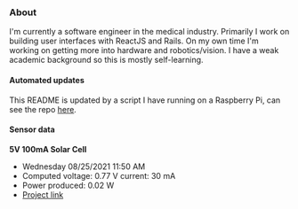### About
I'm currently a software engineer in the medical industry. Primarily I work on building user interfaces with ReactJS and Rails. On my own time I'm working on getting more into hardware and robotics/vision. I have a weak academic background so this is mostly self-learning.

#### Automated updates
This README is updated by a script I have running on a Raspberry Pi, can see the repo [here](https://github.com/jdc-cunningham/raspi-git-repo-updater).

#### Sensor data
**5V 100mA Solar Cell**
- Wednesday 08/25/2021 11:50 AM
- Computed voltage: 0.77 V current: 30 mA
- Power produced: 0.02 W
- [Project link](https://github.com/jdc-cunningham/raspisolarplotter)